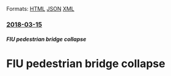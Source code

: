 
Formats: [HTML](/news/2018/03/15/fiu-pedestrian-bridge-collapse.html)  [JSON](/news/2018/03/15/fiu-pedestrian-bridge-collapse.json)  [XML](/news/2018/03/15/fiu-pedestrian-bridge-collapse.xml)  

### [2018-03-15](/news/2018/03/15/index.md)

##### FIU pedestrian bridge collapse
# FIU pedestrian bridge collapse



